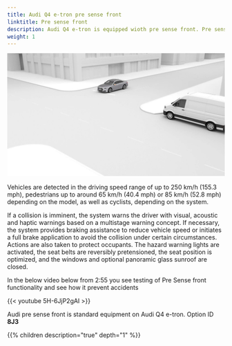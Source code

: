 ```yaml
---
title: Audi Q4 e-tron pre sense front
linktitle: Pre sense front
description: Audi Q4 e-tron is equipped wioth pre sense front. Pre sense front utilize the data of radar sensors and the front camera to compute the probability of a collision. Within the limitations of the system, it warns of collision threats and initiates braking at specific vehicle speeds.
weight: 1
---
```


![Pre sense front](presencefront.jpg "Audi pre sense front")

 Vehicles are detected in the driving speed range of up to 250 km/h (155.3 mph), pedestrians up to around 65 km/h (40.4 mph) or 85 km/h (52.8 mph) depending on the model, as well as cyclists, depending on the system.

If a collision is imminent, the system warns the driver with visual, acoustic and haptic warnings based on a multistage warning concept. If necessary, the system provides braking assistance to reduce vehicle speed or initiates a full brake application to avoid the collision under certain circumstances. Actions are also taken to protect occupants. The hazard warning lights are activated, the seat belts are reversibly pretensioned, the seat position is optimized, and the windows and optional panoramic glass sunroof are closed.

In the below video below from 2:55 you see testing of Pre Sense front functionality and see how it prevent accidents

{{< youtube 5H-6JjP2gAI >}}

Audi pre sense front is standard equipment on Audi Q4 e-tron. Option ID **8J3**

{{% children description="true" depth="1" %}}
